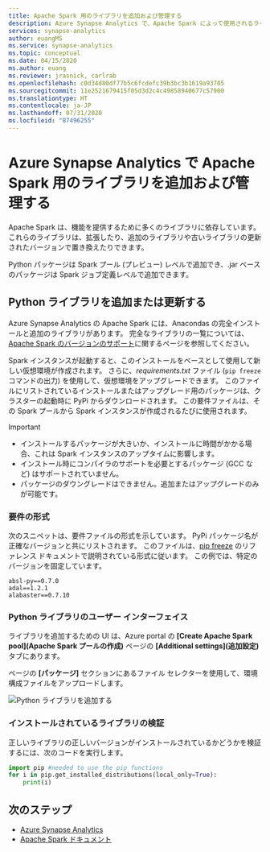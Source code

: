```yaml
---
title: Apache Spark 用のライブラリを追加および管理する
description: Azure Synapse Analytics で、Apache Spark によって使用されるライブラリを追加および管理する方法について説明します。
services: synapse-analytics
author: euangMS
ms.service: synapse-analytics
ms.topic: conceptual
ms.date: 04/15/2020
ms.author: euang
ms.reviewer: jrasnick, carlrab
ms.openlocfilehash: c0d34d80df77b5c6fcdefc39b3bc3b1619a93705
ms.sourcegitcommit: 11e2521679415f05d3d2c4c49858940677c57900
ms.translationtype: HT
ms.contentlocale: ja-JP
ms.lasthandoff: 07/31/2020
ms.locfileid: "87496255"
---
```

# <a name="add-and-manage-libraries-for-apache-spark-in-azure-synapse-analytics"></a>Azure Synapse Analytics で Apache Spark 用のライブラリを追加および管理する

Apache Spark は、機能を提供するために多くのライブラリに依存しています。 これらのライブラリは、拡張したり、追加のライブラリや古いライブラリの更新されたバージョンで置き換えたりできます。

Python パッケージは Spark プール (プレビュー) レベルで追加でき、.jar ベースのパッケージは Spark ジョブ定義レベルで追加できます。

## <a name="add-or-update-python-libraries"></a>Python ライブラリを追加または更新する

Azure Synapse Analytics の Apache Spark には、Anacondas の完全インストールと追加のライブラリがあります。 完全なライブラリの一覧については、[Apache Spark のバージョンのサポート](apache-spark-version-support.md)に関するページを参照してください。

Spark インスタンスが起動すると、このインストールをベースとして使用して新しい仮想環境が作成されます。 さらに、*requirements.txt* ファイル (`pip freeze` コマンドの出力) を使用して、仮想環境をアップグレードできます。 このファイルにリストされているインストールまたはアップグレード用のパッケージは、クラスターの起動時に PyPi からダウンロードされます。 この要件ファイルは、その Spark プールから Spark インスタンスが作成されるたびに使用されます。

> [!IMPORTANT]
>
> - インストールするパッケージが大きいか、インストールに時間がかかる場合、これは Spark インスタンスのアップタイムに影響します。
> - インストール時にコンパイラのサポートを必要とするパッケージ (GCC など) はサポートされていません。
> - パッケージのダウングレードはできません。追加またはアップグレードのみが可能です。

### <a name="requirements-format"></a>要件の形式

次のスニペットは、要件ファイルの形式を示しています。 PyPi パッケージ名が正確なバージョンと共にリストされます。 このファイルは、[pip freeze](https://pip.pypa.io/en/stable/reference/pip_freeze/) のリファレンス ドキュメントで説明されている形式に従います。 この例では、特定のバージョンを固定しています。 

```
absl-py==0.7.0
adal==1.2.1
alabaster==0.7.10
```

### <a name="python-library-user-interface"></a>Python ライブラリのユーザー インターフェイス

ライブラリを追加するための UI は、Azure portal の **[Create Apache Spark pool]\(Apache Spark プールの作成\)** ページの **[Additional settings]\(追加設定\)** タブにあります。

ページの **[パッケージ]** セクションにあるファイル セレクターを使用して、環境構成ファイルをアップロードします。

![Python ライブラリを追加する](./media/apache-spark-azure-portal-add-libraries/add-python-libraries.png "Python ライブラリを追加する")

### <a name="verify-installed-libraries"></a>インストールされているライブラリの検証

正しいライブラリの正しいバージョンがインストールされているかどうかを検証するには、次のコードを実行します。

```python
import pip #needed to use the pip functions
for i in pip.get_installed_distributions(local_only=True):
    print(i)
```

## <a name="next-steps"></a>次のステップ

- [Azure Synapse Analytics](https://docs.microsoft.com/azure/synapse-analytics)
- [Apache Spark ドキュメント](https://spark.apache.org/docs/2.4.4/)
